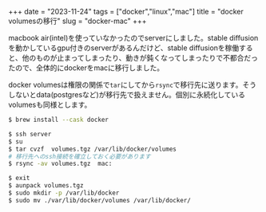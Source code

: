 +++
date = "2023-11-24"
tags = ["docker","linux","mac"]
title = "docker volumesの移行"
slug = "docker-mac"
+++


macbook air(intel)を使っていなかったのでserverにしました。stable diffusionを動かしているgpu付きのserverがあるんだけど、stable diffusionを稼働すると、他のものが止まってしまったり、動きが鈍くなってしまったりで不都合だったので、全体的にdockerをmacに移行しました。

docker volumesは権限の関係で`tar`にしてから`rsync`で移行先に送ります。そうしないとdata(postgresなど)が移行先で扱えません。個別に永続化しているvolumesも同様とします。

```sh
$ brew install --cask docker

$ ssh server
$ su
$ tar cvzf  volumes.tgz /var/lib/docker/volumes 
# 移行先へのssh接続を確立しておく必要があります
$ rsync -av volumes.tgz  mac:

$ exit
$ aunpack volumes.tgz
$ sudo mkdir -p /var/lib/docker
$ sudo mv ./var/lib/docker/volumes /var/lib/docker/
```

